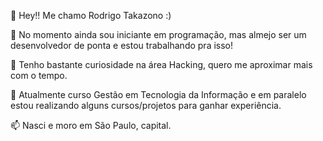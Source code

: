 👋 Hey!! Me chamo Rodrigo Takazono :)

👀 No momento ainda sou iniciante em programação, mas almejo ser um desenvolvedor de ponta e estou trabalhando pra isso! 

👀 Tenho bastante curiosidade na área Hacking, quero me aproximar mais com o tempo.

🌱 Atualmente curso Gestão em Tecnologia da Informação e em paralelo estou realizando alguns cursos/projetos para ganhar experiência.

📫 Nasci e moro em São Paulo, capital.

<!---
rodrigotkz/rodrigotkz is a ✨ special ✨ repository because its `README.md` (this file) appears on your GitHub profile.
You can click the Preview link to take a look at your changes.
--->
